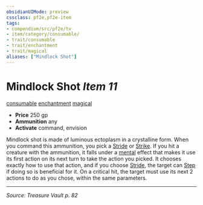 ```yaml
---
obsidianUIMode: preview
cssclass: pf2e,pf2e-item
tags:
- compendium/src/pf2e/tv
- item/category/consumable/
- trait/consumable
- trait/enchantment
- trait/magical
aliases: ["Mindlock Shot"]
---
```

# Mindlock Shot *Item 11*  
[consumable](consumable.md "Consumable Item Trait")  [enchantment](enchantment.md "Enchantment School Trait")  [magical](magical.md "Magical Item Trait")  

- **Price** 250 gp
- **Ammunition** any
- **Activate** command, envision

Mindlock shot is made of luminous ectoplasm in a crystalline form. When you command this ammunition, you pick a [Stride](stride.md) or [Strike](strike.md). If you hit a creature with the ammunition, it falls under a [mental](mental.md "Mental Effect Trait") effect that makes it use its first action on its next turn to take the action you picked. It chooses exactly how to use that action, and if you choose [Stride](stride.md), the target can [Step](step.md) if doing so is beneficial for it. On a critical hit, the target must use its next 2 actions to do as you chose, within the same parameters.


---
*Source: Treasure Vault p. 82*